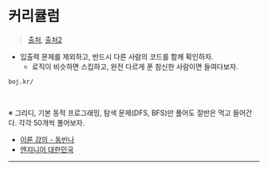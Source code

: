 # 커리큘럼

> [출처](https://plzrun.tistory.com/entry/%EC%95%8C%EA%B3%A0%EB%A6%AC%EC%A6%98-%EB%AC%B8%EC%A0%9C%ED%92%80%EC%9D%B4PS-%EC%8B%9C%EC%9E%91%ED%95%98%EA%B8%B0), [출처2](https://dev-dain.tistory.com/155)

- 입출력 문제를 제외하고, 반드시 다른 사람의 코드를 함께 확인하자.
  - 로직이 비슷하면 스킵하고, 완전 다르게 푼 참신한 사람이면 들여다보자.

`boj.kr/`

<br />

※ 그리디, 기본 동적 프로그래밍, 탐색 문제(DFS, BFS)만 풀어도 절반은 먹고 들어간다. 각각 50개씩 풀어보자.

- [이론 강의 - 동빈나](https://www.youtube.com/playlist?list=PLRx0vPvlEmdAghTr5mXQxGpHjWqSz0dgC)
- [엔지니어 대한민국](https://www.youtube.com/user/damazzang/videos)

---

